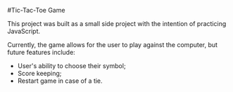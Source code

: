 #Tic-Tac-Toe Game

This project was built as a small side project with the intention of practicing JavaScript.

Currently, the game allows for the user to play against the computer, but future features include:

- User's ability to choose their symbol;
- Score keeping;
- Restart game in case of a tie.